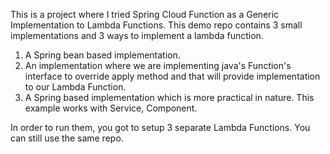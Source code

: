 This is a project where I tried Spring Cloud Function as a Generic Implementation to Lambda Functions. 
This demo repo contains 3 small implementations and 3 ways to implement a lambda function. 
1. A Spring bean based implementation.
2. An implementation where we are implementing java's Function's interface to override apply method and that will provide implementation to our Lambda Function. 
3. A Spring based implementation which is more practical in nature. This example works with Service, Component. 

In order to run them, you got to setup 3 separate Lambda Functions. You can still use the same repo.
